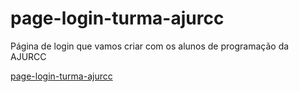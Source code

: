 # page-login-turma-ajurcc
Página de login que vamos criar com os alunos de programação da AJURCC

[page-login-turma-ajurcc]()

